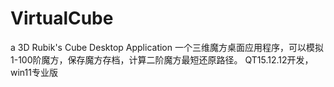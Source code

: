 # VirtualCube
a 3D Rubik's Cube Desktop Application
一个三维魔方桌面应用程序，可以模拟1-100阶魔方，保存魔方存档，计算二阶魔方最短还原路径。
QT15.12.12开发，win11专业版
